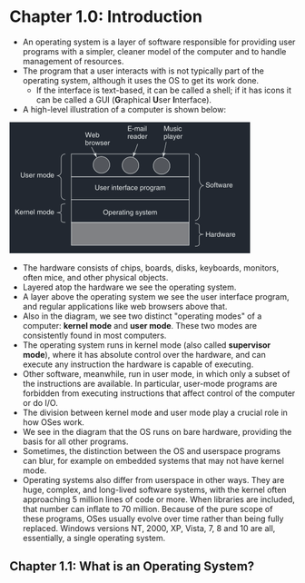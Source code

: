 # Chapter 1.0: Introduction

- An operating system is a layer of software responsible for providing user programs with a simpler, cleaner model of the computer and to handle management of resources.
- The program that a user interacts with is not typically part of the operating system, although it uses the OS to get its work done.
	- If the interface is text-based, it can be called a shell; if it has icons it can be called a GUI (**G**raphical **U**ser **I**nterface).
- A high-level illustration of a computer is shown below:

![db28d3af116cb822e0f159e351768ef1.png](../_resources/db28d3af116cb822e0f159e351768ef1.png)

- The hardware consists of chips, boards, disks, keyboards, monitors, often mice, and other physical objects.
- Layered atop the hardware we see the operating system.
- A layer above the operating system we see the user interface program, and regular applications like web browsers above that.
- Also in the diagram, we see two distinct "operating modes" of a computer: **kernel mode** and **user mode**. These two modes are consistently found in most computers.
- The operating system runs in kernel mode (also called **supervisor mode**), where it has absolute control over the hardware, and can execute any instruction the hardware is capable of executing.
- Other software, meanwhile, run in user mode, in which only a subset of the instructions are available. In particular, user-mode programs are forbidden from executing instructions that affect control of the computer or do I/O.
- The division between kernel mode and user mode play a crucial role in how OSes work.
- We see in the diagram that the OS runs on bare hardware, providing the basis for all other programs.
- Sometimes, the distinction between the OS and userspace programs can blur, for example on embedded systems that may not have kernel mode.
- Operating systems also differ from userspace in other ways. They are huge, complex, and long-lived software systems, with the kernel often approaching 5 million lines of code or more. When libraries are included, that number can inflate to 70 million. Because of the pure scope of these programs, OSes usually evolve over time rather than being fully replaced. Windows versions NT, 2000, XP, Vista, 7, 8 and 10 are all, essentially, a single operating system.

## Chapter 1.1: What is an Operating System?
